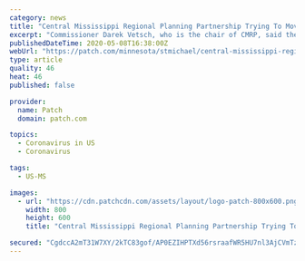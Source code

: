 ```yaml
---
category: news
title: "Central Mississippi Regional Planning Partnership Trying To Move Forward Amid Coronavirus"
excerpt: "Commissioner Darek Vetsch, who is the chair of CMRP, said the initial plans for rolling out Framework 2030 have hit an unforeseen detour."
publishedDateTime: 2020-05-08T16:38:00Z
webUrl: "https://patch.com/minnesota/stmichael/central-mississippi-regional-planning-partnership-trying-move-forward-amid"
type: article
quality: 46
heat: 46
published: false

provider:
  name: Patch
  domain: patch.com

topics:
  - Coronavirus in US
  - Coronavirus

tags:
  - US-MS

images:
  - url: "https://cdn.patchcdn.com/assets/layout/logo-patch-800x600.png"
    width: 800
    height: 600
    title: "Central Mississippi Regional Planning Partnership Trying To Move Forward Amid Coronavirus"

secured: "CgdccA2mT31W7XY/2kTC83gof/AP0EZIHPTXd56rsraafWR5HU7nl3AjCVmTzUKrrlDCU1JnW4eHudK+qSgKW2rgAHQbX2QGz7rBmF5UqiyaZMzrHmkBnyQ4hJZ2aEZYNmUtfWKrzgugDFy7QyEzVVdnuAGbKl8B7S8mrSFN9l9cfZgUQj3hkrGpy9QbVH83ZFLtk18NN48SeDNMYKw0Ul5TWWlC8XCee8meqleX6kaWCH8mKvPjW/go08QgK8GYY1RgHOqHhA+D90WOpD7ZQtgMAsmWXzhoAObIp9/+70gNMbeV59dtDMH1pL5sSE0z;XE7iWB2FU9j9/ETbxDfXag=="
---
```


